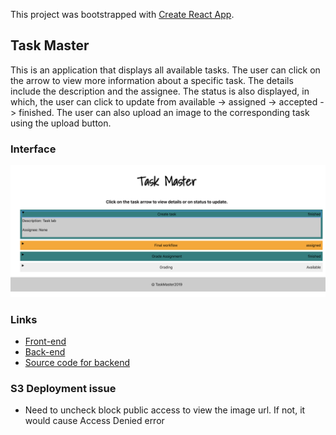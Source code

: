 This project was bootstrapped with [Create React App](https://github.com/facebook/create-react-app).

## Task Master
This is an application that displays all available tasks. The user can click on the arrow to view more information about a specific task. The details include the description and the assignee. The status is also displayed, in which, the user can click to update from available -> assigned -> accepted -> finished. The user can also upload an image to the corresponding task using the upload button.

### Interface
![alt app_photo](photo.png)

### Links
* [Front-end](https://master.d1ouueqql1w4yj.amplifyapp.com/)
* [Back-end](http://taskmasterapp.us-east-2.elasticbeanstalk.com/tasks)
* [Source code for backend](https://github.com/joriefernandez/taskmaster)

### S3 Deployment issue
* Need to uncheck block public access to view the image url. If not, it would cause Access Denied error
